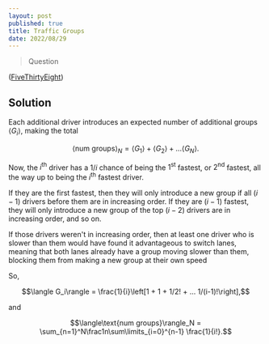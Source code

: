 ```yaml
---
layout: post
published: true
title: Traffic Groups
date: 2022/08/29
---
```


>Question

<!--more-->

([FiveThirtyEight](URL))

## Solution

Each additional driver introduces an expected number of additional groups $\langle G_i\rangle$, making the total

$$\langle \text{num groups}\rangle_N = \langle G_1\rangle + \langle G_2\rangle + ... \langle G_N\rangle.$$

Now, the $i^\text{th}$ driver has a $1/i$ chance of being the $1^\text{st}$ fastest, or $2^\text{nd}$ fastest, all the way up to being the $i^\text{th}$ fastest driver.

If they are the first fastest, then they will only introduce a new group if all $(i-1)$ drivers before them are in increasing order. If they are $(i-1)$ fastest, they will only introduce a new group of the top $(i-2)$ drivers are in increasing order, and so on.

If those drivers weren't in increasing order, then at least one driver who is slower than them would have found it advantageous to switch lanes, meaning that both lanes already have a group moving slower than them, blocking them from making a new group at their own speed

So, 

$$\langle G_i\rangle = \frac{1}{i}\left[1 + 1 + 1/2! + ... 1/(i-1)!\right],$$

and

$$\langle\text{num groups}\rangle_N = \sum_{n=1}^N\frac1n\sum\limits_{i=0}^{n-1} \frac{1}{i!}.$$

<br>
